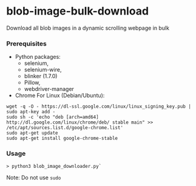 # blob-image-bulk-download
Download all blob images in a dynamic scrolling webpage in bulk

### Prerequisites
- Python packages:
    - selenium, 
    - selenium-wire, 
    - blinker (1.7.0)
    - Pillow, 
    - webdriver-manager
- Chrome
For Linux (Debian/Ubuntu):
```
wget -q -O - https://dl-ssl.google.com/linux/linux_signing_key.pub | sudo apt-key add -
sudo sh -c 'echo "deb [arch=amd64] http://dl.google.com/linux/chrome/deb/ stable main" >> /etc/apt/sources.list.d/google-chrome.list'
sudo apt-get update
sudo apt-get install google-chrome-stable
```

### Usage
```
> python3 blob_image_downloader.py`
```

Note: Do not use `sudo`
